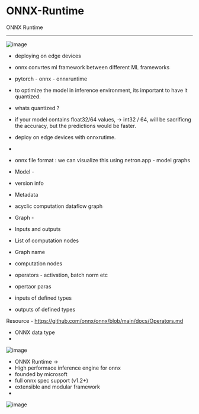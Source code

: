 # ONNX-Runtime
ONNX Runtime

---
![image](https://github.com/user-attachments/assets/9b33393a-6f00-4c03-a695-b53cb6745074)


- deploying on edge devices
-  onnx convrtes ml framework between different ML frameworks
-  pytorch - onnx - onnxruntime
-  to optimize the model in inference environment, its important to have it quantized.

  
-  whats quantized ?
-  if your model contains float32/64 values, -> int32 / 64, will be sacrificng the accuracy, but the predictions would be faster.
-  deploy on edge devices with onnxrutime.
-  

- onnx file format : we can visualize this using netron.app - model graphs 
  
- Model -
- version info
- Metadata
- acyclic computation dataflow graph

- Graph -
- Inputs and outputs
- List of computation nodes
- Graph name

- computation nodes
- operators - activation, batch norm etc
- opertaor paras
- inputs of defined types
- outputs of defined types

Resource - https://github.com/onnx/onnx/blob/main/docs/Operators.md


- ONNX data type
- 
  
![image](https://github.com/user-attachments/assets/9175ee6b-2dc1-4d30-a79d-c8ee42c1ef53)


- ONNX Runtime ->
- High performace inference engine for onnx
- founded by microsoft
- full onnx spec support (v1.2+)
- extensible and modular framework
- 
![image](https://github.com/user-attachments/assets/1c301e86-0f5d-42cc-afd5-89763f993c08)








